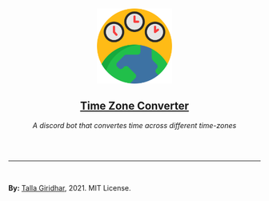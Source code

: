 <p align="center">
  <br>
  <img width="150px" src="https://github.com/giridhar7632/TimeZone-Bot/blob/main/assets/time-zone.png?raw=true" alt="world time zones"><br>
  <h2 align="center"><a href="https://firebase-auth.giridhar7632.vercel.app/">Time Zone Converter</a></h2>
  <p align="center"><i>A discord bot that convertes time across different time-zones</i></p><br />
  <br><hr><br>
  
**By:** [Talla Giridhar](https://github.com/giridhar7632), 2021. MIT License.

</p>
